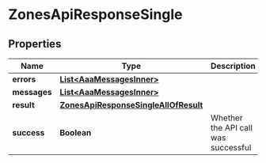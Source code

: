 

# ZonesApiResponseSingle


## Properties

| Name | Type | Description | Notes |
|------------ | ------------- | ------------- | -------------|
|**errors** | [**List&lt;AaaMessagesInner&gt;**](AaaMessagesInner.md) |  |  |
|**messages** | [**List&lt;AaaMessagesInner&gt;**](AaaMessagesInner.md) |  |  |
|**result** | [**ZonesApiResponseSingleAllOfResult**](ZonesApiResponseSingleAllOfResult.md) |  |  |
|**success** | **Boolean** | Whether the API call was successful |  |



